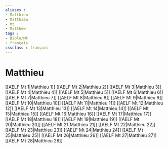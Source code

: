 ```yaml
---
aliases : 
- Matthieu
- Matthieu
- Mt
- Matthew
tags : 
- Bible/Mt
- français
cssclass : français
---
```


# Matthieu

[[AELF Mt 1|Matthieu 1]]
[[AELF Mt 2|Matthieu 2]]
[[AELF Mt 3|Matthieu 3]]
[[AELF Mt 4|Matthieu 4]]
[[AELF Mt 5|Matthieu 5]]
[[AELF Mt 6|Matthieu 6]]
[[AELF Mt 7|Matthieu 7]]
[[AELF Mt 8|Matthieu 8]]
[[AELF Mt 9|Matthieu 9]]
[[AELF Mt 10|Matthieu 10]]
[[AELF Mt 11|Matthieu 11]]
[[AELF Mt 12|Matthieu 12]]
[[AELF Mt 13|Matthieu 13]]
[[AELF Mt 14|Matthieu 14]]
[[AELF Mt 15|Matthieu 15]]
[[AELF Mt 16|Matthieu 16]]
[[AELF Mt 17|Matthieu 17]]
[[AELF Mt 18|Matthieu 18]]
[[AELF Mt 19|Matthieu 19]]
[[AELF Mt 20|Matthieu 20]]
[[AELF Mt 21|Matthieu 21]]
[[AELF Mt 22|Matthieu 22]]
[[AELF Mt 23|Matthieu 23]]
[[AELF Mt 24|Matthieu 24]]
[[AELF Mt 25|Matthieu 25]]
[[AELF Mt 26|Matthieu 26]]
[[AELF Mt 27|Matthieu 27]]
[[AELF Mt 28|Matthieu 28]]
